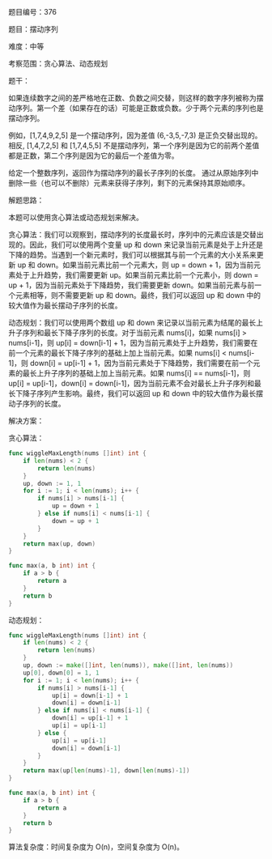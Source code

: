 题目编号：376

题目：摆动序列

难度：中等

考察范围：贪心算法、动态规划

题干：

如果连续数字之间的差严格地在正数、负数之间交替，则这样的数字序列被称为摆动序列。第一个差（如果存在的话）可能是正数或负数。少于两个元素的序列也是摆动序列。

例如，[1,7,4,9,2,5] 是一个摆动序列，因为差值 (6,-3,5,-7,3) 是正负交替出现的。相反, [1,4,7,2,5] 和 [1,7,4,5,5] 不是摆动序列，第一个序列是因为它的前两个差值都是正数，第二个序列是因为它的最后一个差值为零。

给定一个整数序列，返回作为摆动序列的最长子序列的长度。 通过从原始序列中删除一些（也可以不删除）元素来获得子序列，剩下的元素保持其原始顺序。

解题思路：

本题可以使用贪心算法或动态规划来解决。

贪心算法：我们可以观察到，摆动序列的长度最长时，序列中的元素应该是交替出现的。因此，我们可以使用两个变量 up 和 down 来记录当前元素是处于上升还是下降的趋势。当遇到一个新元素时，我们可以根据其与前一个元素的大小关系来更新 up 和 down。如果当前元素比前一个元素大，则 up = down + 1，因为当前元素处于上升趋势，我们需要更新 up。如果当前元素比前一个元素小，则 down = up + 1，因为当前元素处于下降趋势，我们需要更新 down。如果当前元素与前一个元素相等，则不需要更新 up 和 down。最终，我们可以返回 up 和 down 中的较大值作为最长摆动子序列的长度。

动态规划：我们可以使用两个数组 up 和 down 来记录以当前元素为结尾的最长上升子序列和最长下降子序列的长度。对于当前元素 nums[i]，如果 nums[i] > nums[i-1]，则 up[i] = down[i-1] + 1，因为当前元素处于上升趋势，我们需要在前一个元素的最长下降子序列的基础上加上当前元素。如果 nums[i] < nums[i-1]，则 down[i] = up[i-1] + 1，因为当前元素处于下降趋势，我们需要在前一个元素的最长上升子序列的基础上加上当前元素。如果 nums[i] == nums[i-1]，则 up[i] = up[i-1]，down[i] = down[i-1]，因为当前元素不会对最长上升子序列和最长下降子序列产生影响。最终，我们可以返回 up 和 down 中的较大值作为最长摆动子序列的长度。

解决方案：

贪心算法：

```go
func wiggleMaxLength(nums []int) int {
    if len(nums) < 2 {
        return len(nums)
    }
    up, down := 1, 1
    for i := 1; i < len(nums); i++ {
        if nums[i] > nums[i-1] {
            up = down + 1
        } else if nums[i] < nums[i-1] {
            down = up + 1
        }
    }
    return max(up, down)
}

func max(a, b int) int {
    if a > b {
        return a
    }
    return b
}
```

动态规划：

```go
func wiggleMaxLength(nums []int) int {
    if len(nums) < 2 {
        return len(nums)
    }
    up, down := make([]int, len(nums)), make([]int, len(nums))
    up[0], down[0] = 1, 1
    for i := 1; i < len(nums); i++ {
        if nums[i] > nums[i-1] {
            up[i] = down[i-1] + 1
            down[i] = down[i-1]
        } else if nums[i] < nums[i-1] {
            down[i] = up[i-1] + 1
            up[i] = up[i-1]
        } else {
            up[i] = up[i-1]
            down[i] = down[i-1]
        }
    }
    return max(up[len(nums)-1], down[len(nums)-1])
}

func max(a, b int) int {
    if a > b {
        return a
    }
    return b
}
```

算法复杂度：时间复杂度为 O(n)，空间复杂度为 O(n)。